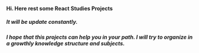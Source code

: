 #### Hi. Here rest some React Studies Projects

##### It will be update constantly.

##### I hope that this projects can help you in your path. I will try to organize in a growthly knowledge structure and subjects.